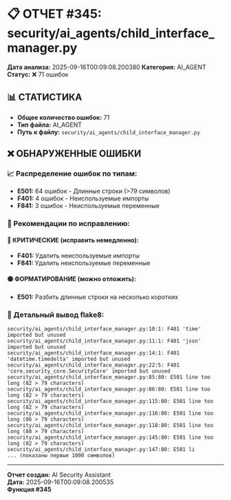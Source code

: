 # 📋 ОТЧЕТ #345: security/ai_agents/child_interface_manager.py

**Дата анализа:** 2025-09-16T00:09:08.200380
**Категория:** AI_AGENT
**Статус:** ❌ 71 ошибок

## 📊 СТАТИСТИКА

- **Общее количество ошибок:** 71
- **Тип файла:** AI_AGENT
- **Путь к файлу:** `security/ai_agents/child_interface_manager.py`

## ❌ ОБНАРУЖЕННЫЕ ОШИБКИ

### 📈 Распределение ошибок по типам:

- **E501:** 64 ошибок - Длинные строки (>79 символов)
- **F401:** 4 ошибок - Неиспользуемые импорты
- **F841:** 3 ошибок - Неиспользуемые переменные

### 🎯 Рекомендации по исправлению:

#### 🔴 КРИТИЧЕСКИЕ (исправить немедленно):
- **F401:** Удалить неиспользуемые импорты
- **F841:** Удалить неиспользуемые переменные

#### 🟢 ФОРМАТИРОВАНИЕ (можно отложить):
- **E501:** Разбить длинные строки на несколько коротких

### 📝 Детальный вывод flake8:

```
security/ai_agents/child_interface_manager.py:10:1: F401 'time' imported but unused
security/ai_agents/child_interface_manager.py:11:1: F401 'json' imported but unused
security/ai_agents/child_interface_manager.py:14:1: F401 'datetime.timedelta' imported but unused
security/ai_agents/child_interface_manager.py:22:5: F401 'core.security_core.SecurityCore' imported but unused
security/ai_agents/child_interface_manager.py:85:80: E501 line too long (82 > 79 characters)
security/ai_agents/child_interface_manager.py:86:80: E501 line too long (82 > 79 characters)
security/ai_agents/child_interface_manager.py:115:80: E501 line too long (82 > 79 characters)
security/ai_agents/child_interface_manager.py:116:80: E501 line too long (86 > 79 characters)
security/ai_agents/child_interface_manager.py:118:80: E501 line too long (88 > 79 characters)
security/ai_agents/child_interface_manager.py:145:80: E501 line too long (82 > 79 characters)
security/ai_agents/child_interface_manager.py:147:80: E501 li
... (показаны первые 1000 символов)
```

---
**Отчет создан:** AI Security Assistant  
**Дата:** 2025-09-16T00:09:08.200535  
**Функция #345**
